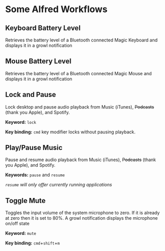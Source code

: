# Some Alfred Workflows

## Keyboard Battery Level
Retrieves the battery level of a Bluetooth connected Magic Keyboard and displays it in a growl notification

## Mouse Battery Level
Retrieves the battery level of a Bluetooth connected Magic Mouse and displays it in a growl notification

## Lock and Pause
Lock desktop and pause audio playback from Music (iTunes), ~~Podcasts~~ (thank you Apple), and Spotify.

**Keyword:** `lock`

**Key binding:** `cmd` key modifier locks without pausing playback.

## Play/Pause Music
Pause and resume audio playback from Music (iTunes), ~~Podcasts~~ (thank you Apple), and Spotify.

**Keywords:** `pause` and `resume`

*`resume` will only offer currently running applications*

## Toggle Mute
Toggles the input volume of the system microphone to zero.
If it is already at zero then it is set to 80%.
A growl notification displays the microphone on/off state

**Keyword:** `mute`

**Key binding:** `cmd`+`shift`+`m`
